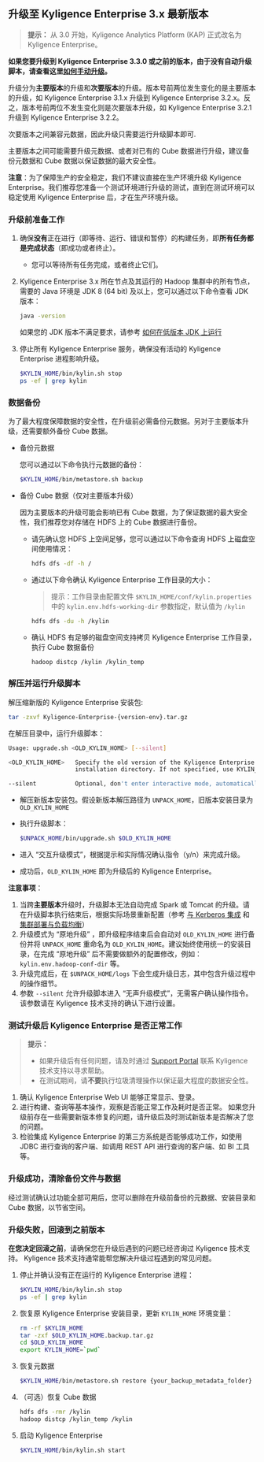 ## 升级至 Kyligence Enterprise 3.x 最新版本

> **提示：** 从 3.0 开始，Kyligence Analytics Platform (KAP) 正式改名为 Kyligence Enterprise。

**如果您要升级到 Kyligence Enterprise 3.3.0 或之前的版本，由于没有自动升级脚本，请查看这里[如何手动升级](../../appendix/upgrade_ke.cn.md)。**

升级分为**主要版本**的升级和**次要版本**的升级。版本号前两位发生变化的是主要版本的升级，如 Kyligence Enterprise 3.1.x 升级到 Kyligence Enterprise 3.2.x。反之，版本号前两位不发生变化则是次要版本升级，如 Kyligence Enterprise 3.2.1 升级到 Kyligence Enterprise 3.2.2。

次要版本之间兼容元数据，因此升级只需要运行升级脚本即可.

主要版本之间可能需要升级元数据、或者对已有的 Cube 数据进行升级，建议备份元数据和 Cube 数据以保证数据的最大安全性。

**注意**：为了保障生产的安全稳定，我们不建议直接在生产环境升级 Kyligence Enterprise。我们推荐您准备一个测试环境进行升级的测试，直到在测试环境可以稳定使用 Kyligence Enterprise 后，才在生产环境升级。

### 升级前准备工作

1. 确保**没有**正在进行（即等待、运行、错误和暂停）的构建任务，即**所有任务都是完成状态**（即成功或者终止）。

   - 您可以等待所有任务完成，或者终止它们。

2. Kyligence Enterprise 3.x 所在节点及其运行的 Hadoop 集群中的所有节点，需要的 Java 环境是 JDK 8 (64 bit) 及以上，您可以通过以下命令查看 JDK 版本：

   ```bash
   java -version
   ```
   如果您的 JDK 版本不满足要求，请参考 [如何在低版本 JDK 上运行](../../appendix/run_on_jdk7.cn.md)

3. 停止所有 Kyligence Enterprise 服务，确保没有活动的 Kyligence Enterprise 进程影响升级。

   ```sh
   $KYLIN_HOME/bin/kylin.sh stop
   ps -ef | grep kylin
   ```

### 数据备份

为了最大程度保障数据的安全性，在升级前必需备份元数据。另对于主要版本升级，还需要额外备份 Cube 数据。

- 备份元数据

  您可以通过以下命令执行元数据的备份：

  ```sh
  $KYLIN_HOME/bin/metastore.sh backup
  ```

- 备份 Cube 数据（仅对主要版本升级）

  因为主要版本的升级可能会影响已有 Cube 数据，为了保证数据的最大安全性，我们推荐您对存储在 HDFS 上的 Cube 数据进行备份。

  - 请先确认您 HDFS 上空间足够，您可以通过以下命令查询 HDFS 上磁盘空间使用情况：
    ```sh
    hdfs dfs -df -h /
    ```
  - 通过以下命令确认 Kyligence Enterprise 工作目录的大小：
    > 提示：工作目录由配置文件 `$KYLIN_HOME/conf/kylin.properties` 中的 `kylin.env.hdfs-working-dir` 参数指定，默认值为 `/kylin`
    ```sh
    hdfs dfs -du -h /kylin
    ```
  - 确认 HDFS 有足够的磁盘空间支持拷贝 Kyligence Enterprise 工作目录，执行 Cube 数据备份
    ```sh
    hadoop distcp /kylin /kylin_temp
    ```

### 解压并运行升级脚本

解压缩新版的 Kyligence Enterprise 安装包:

```sh
tar -zxvf Kyligence-Enterprise-{version-env}.tar.gz
```
在解压目录中，运行升级脚本：

```sh
Usage: upgrade.sh <OLD_KYLIN_HOME> [--silent]

<OLD_KYLIN_HOME>   Specify the old version of the Kyligence Enterprise
                   installation directory. If not specified, use KYLIN_HOME by default.

--silent           Optional, don't enter interactive mode, automatically complete the upgrade.
```

- 解压新版本安装包。假设新版本解压路径为 `UNPACK_HOME`，旧版本安装目录为 `OLD_KYLIN_HOME`

- 执行升级脚本：
  ```sh
  $UNPACK_HOME/bin/upgrade.sh $OLD_KYLIN_HOME
  ```
  
- 进入 “交互升级模式”，根据提示和实际情况确认指令（y/n）来完成升级。

- 成功后，`OLD_KYLIN_HOME` 即为升级后的 Kyligence Enterprise。

**注意事项**：

1. 当跨**主要版本**升级时，升级脚本无法自动完成 Spark 或 Tomcat 的升级。请在升级脚本执行结束后，根据实际场景重新配置（参考 [与 Kerberos 集成](../../security/kerberos.cn.md) 和 [集群部署与负载均衡](../../installation/deploy/cluster_lb.cn.md)）
2. 升级模式为 “原地升级” ，即升级程序结束后会自动对 `OLD_KYLIN_HOME` 进行备份并将 `UNPACK_HOME` 重命名为 `OLD_KYLIN_HOME`。建议始终使用统一的安装目录，在完成 “原地升级” 后不需要做额外的配置修改，例如：`kylin.env.hadoop-conf-dir` 等。
3. 升级完成后，在 `$UNPACK_HOME/logs` 下会生成升级日志，其中包含升级过程中的操作细节。
4. 参数 `--silent` 允许升级脚本进入 “无声升级模式”，无需客户确认操作指令。该参数请在 Kyligence 技术支持的确认下进行设置。

### 测试升级后 Kyligence Enterprise 是否正常工作

> **提示：**
>
> - 如果升级后有任何问题，请及时通过 [Support Portal](https://support.kyligence.io/#/) 联系 Kyligence 技术支持以寻求帮助。
> - 在测试期间，请**不要**执行垃圾清理操作以保证最大程度的数据安全性。

1. 确认 Kyligence Enterprise Web UI 能够正常显示、登录。
2. 进行构建、查询等基本操作，观察是否能正常工作及耗时是否正常。
   如果您升级前存在一些需要新版本修复的问题，请升级后及时测试新版本是否解决了您的问题。
3. 检验集成 Kyligence Enterprise 的第三方系统是否能够成功工作，如使用 JDBC 进行查询的客户端、如调用 REST API 进行查询的客户端、如 BI 工具等。

### 升级成功，清除备份文件与数据

经过测试确认过功能全部可用后，您可以删除在升级前备份的元数据、安装目录和 Cube 数据，以节省空间。

### 升级失败，回滚到之前版本

**在您决定回滚之前**，请确保您在升级后遇到的问题已经咨询过 Kyligence 技术支持。 Kyligence 技术支持通常能帮您解决升级过程遇到的常见问题。

1. 停止并确认没有正在运行的 Kyligence Enterprise 进程：

   ```sh
   $KYLIN_HOME/bin/kylin.sh stop
   ps -ef | grep kylin
   ```

2. 恢复原 Kyligence Enterprise 安装目录，更新 `KYLIN_HOME` 环境变量：

   ```sh
   rm -rf $KYLIN_HOME
   tar -zxf $OLD_KYLIN_HOME.backup.tar.gz
   cd $OLD_KYLIN_HOME
   export KYLIN_HOME=`pwd`
   ```

3. 恢复元数据

   ```sh
   $KYLIN_HOME/bin/metastore.sh restore {your_backup_metadata_folder}
   ```

4. （可选）恢复 Cube 数据

   ```sh
   hdfs dfs -rmr /kylin
   hadoop distcp /kylin_temp /kylin
   ```

5. 启动 Kyligence Enterprise

   ```sh
   $KYLIN_HOME/bin/kylin.sh start
   ```

